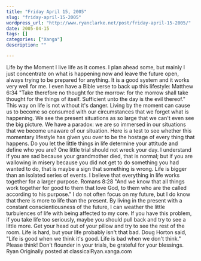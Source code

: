 ```yaml
---
title: "Friday April 15, 2005"
slug: "friday-april-15-2005"
wordpress_url: "http://www.ryanclarke.net/post/friday-april-15-2005/"
date: 2005-04-15
tags: []
categories: ["Xanga"]
description: ""

---
```


Life by the Moment
 I live life as it comes. I plan ahead some, but mainly I just concentrate on what is happening now and leave the future open, always trying to be prepared for anything. It is a good system and it works very well for me. I even have a Bible verse to back up this lifestyle: Matthew 6:34 "Take therefore no thought for the morrow: for the morrow shall take thought for the things of itself. Sufficient unto the day is the evil thereof."
 This way on life is not without it's danger. Living by the moment can cause us to become so consumed with our circumstances that we forget what is happening. We see the present situations as so large that we can't even see the big picture. We have a paradox: we are so immersed in our situations that we become unaware of our situation.
 Here is a test to see whether this momentary lifestyle has given you over to be the hostage of every thing that happens. Do you let the little things in life determine your attitude and define who you are? One little trial should not wreck your day. I understand if you are sad because your grandmother died, that is normal; but if you are wallowing in misery because you did not get to do something you had wanted to do, that is maybe a sign that something is wrong.
 Life is bigger than an isolated series of events. I believe that everything in life works together for a larger purpose. Romans 8:28 "And we know that all things work together for good to them that love God, to them who are the called according to his purpose." I do not often focus on my future, but I do know that there is more to life than the present. By living in the present with a constant conscientiousness of the future, I can weather the little turbulences of life with being affected to my core.
 If you have this problem, if you take life too seriously, maybe you should pull back and try to see a little more. Get your head out of your pillow and try to see the rest of the room. Life is hard, but your life probably isn't that bad. Doug Horton said, "Life is good when we think it's good. Life is bad when we don't think." Please think! Don't flounder in your trials, be grateful for your blessings.
 Ryan
Originally posted at classicalRyan.xanga.com
